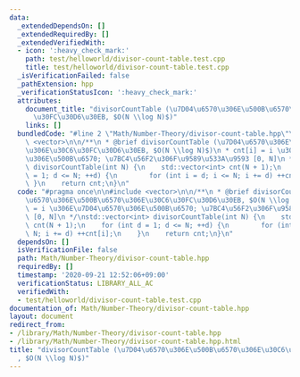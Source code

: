 ```yaml
---
data:
  _extendedDependsOn: []
  _extendedRequiredBy: []
  _extendedVerifiedWith:
  - icon: ':heavy_check_mark:'
    path: test/helloworld/divisor-count-table.test.cpp
    title: test/helloworld/divisor-count-table.test.cpp
  _isVerificationFailed: false
  _pathExtension: hpp
  _verificationStatusIcon: ':heavy_check_mark:'
  attributes:
    document_title: "divisorCountTable (\u7D04\u6570\u306E\u500B\u6570\u306E\u30C6\
      \u30FC\u30D6\u30EB, $O(N \\log N)$)"
    links: []
  bundledCode: "#line 2 \"Math/Number-Theory/divisor-count-table.hpp\"\n\n#include\
    \ <vector>\n\n/**\n * @brief divisorCountTable (\u7D04\u6570\u306E\u500B\u6570\
    \u306E\u30C6\u30FC\u30D6\u30EB, $O(N \\log N)$)\n * cnt[i] = i \u306E\u7D04\u6570\
    \u306E\u500B\u6570; \u7BC4\u56F2\u306F\u9589\u533A\u9593 [0, N]\n */\nstd::vector<int>\
    \ divisorCountTable(int N) {\n    std::vector<int> cnt(N + 1);\n    for (int d\
    \ = 1; d <= N; ++d) {\n        for (int i = d; i <= N; i += d) ++cnt[i];\n   \
    \ }\n    return cnt;\n}\n"
  code: "#pragma once\n\n#include <vector>\n\n/**\n * @brief divisorCountTable (\u7D04\
    \u6570\u306E\u500B\u6570\u306E\u30C6\u30FC\u30D6\u30EB, $O(N \\log N)$)\n * cnt[i]\
    \ = i \u306E\u7D04\u6570\u306E\u500B\u6570; \u7BC4\u56F2\u306F\u9589\u533A\u9593\
    \ [0, N]\n */\nstd::vector<int> divisorCountTable(int N) {\n    std::vector<int>\
    \ cnt(N + 1);\n    for (int d = 1; d <= N; ++d) {\n        for (int i = d; i <=\
    \ N; i += d) ++cnt[i];\n    }\n    return cnt;\n}\n"
  dependsOn: []
  isVerificationFile: false
  path: Math/Number-Theory/divisor-count-table.hpp
  requiredBy: []
  timestamp: '2020-09-21 12:52:06+09:00'
  verificationStatus: LIBRARY_ALL_AC
  verifiedWith:
  - test/helloworld/divisor-count-table.test.cpp
documentation_of: Math/Number-Theory/divisor-count-table.hpp
layout: document
redirect_from:
- /library/Math/Number-Theory/divisor-count-table.hpp
- /library/Math/Number-Theory/divisor-count-table.hpp.html
title: "divisorCountTable (\u7D04\u6570\u306E\u500B\u6570\u306E\u30C6\u30FC\u30D6\u30EB\
  , $O(N \\log N)$)"
---
```

